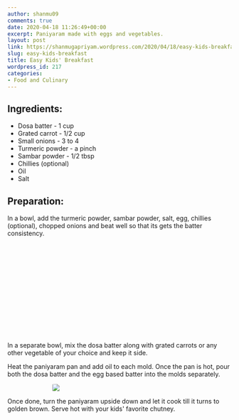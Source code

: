 ```yaml
---
author: shanmu09
comments: true
date: 2020-04-18 11:26:49+00:00
excerpt: Paniyaram made with eggs and vegetables.
layout: post
link: https://shanmugapriyam.wordpress.com/2020/04/18/easy-kids-breakfast/
slug: easy-kids-breakfast
title: Easy Kids' Breakfast
wordpress_id: 217
categories:
- Food and Culinary
---
```


<style>
.square {
    float:left;
    position: center;
    width: 49%;
    border-radius:5%;
    padding-bottom : 40%; /* = width for a 1:1 aspect ratio */
    margin:0.5%;
    background-position:center center;
    background-repeat:no-repeat;
    background-size:cover; /* you change this to "contain" if you don't want the images to be cropped */
}
	
#break {
    clear:both;
}

.img_1{background-image:url('https://shanmugapriyam.files.wordpress.com/2020/04/00000img_00000_burst20200415093034005_cover-2.jpg?resize=2000%2C2000');}
.img_2{background-image:url('https://shanmugapriyam.files.wordpress.com/2020/04/00000img_00000_burst20200415092923007_cover-2.jpg?resize=2000%2C2000');}
.img_3{background-image:url('https://shanmugapriyam.files.wordpress.com/2020/04/00000img_00000_burst20200415093820702_cover-2.jpg?resize=2000%2C2000');}
.img_4{background-image:url('https://shanmugapriyam.files.wordpress.com/2020/04/00100lrportrait_00100_burst20200415093926368_cover-1.jpg?resize=2000%2C2000');}



.resize_fit_center {
    max-width:60%;
    max-height:60%;
    vertical-align: middle;
    display: block;
    margin-left: auto;
    margin-right: auto;
    border-radius:5%;
}

.center {
  margin: auto;
  width: 60%;
}
</style>














## Ingredients:







  * Dosa batter - 1 cup
  * Grated carrot - 1/2 cup
  * Small onions - 3 to 4 
  * Turmeric powder - a pinch
  * Sambar powder - 1/2 tbsp
  * Chillies (optional)
  * Oil
  * Salt






## Preparation:







In a bowl, add the turmeric powder, sambar powder, salt, egg, chillies (optional), chopped onions and beat well so that its gets the batter consistency. 



<div class="square img_1">
</div>
<div class="square img_2">
</div>
<div id="break"> </div>
<p/>









In a separate bowl, mix the dosa batter along with grated carrots or any other vegetable of your choice and keep it side. 







Heat the paniyaram pan and add oil to each mold. Once the pan is hot, pour both the dosa batter and the egg based batter into the molds separately.


<div>
	<img src="https://shanmugapriyam.files.wordpress.com/2020/04/00000img_00000_burst20200415093454124_cover-2.jpg?w=1024"  class="resize_fit_center"/>
</div>
<p/>






Once done, turn the paniyaram upside down and let it cook till it turns to golden brown. Serve hot with your kids' favorite chutney.


<div class="square img_3">
</div>
<div class="square img_4">
</div>
<div id="break"> </div>
<p/>






